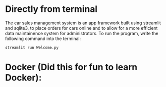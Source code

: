 # Directly from terminal
The car sales management system is an app framework built using streamlit and sqlite3, to place orders for cars online and to allow for a more efficient data maintainence system for administrators.
To run the program, write the following command into the terminal:

```
streamlit run Welcome.py
```
# Docker (Did this for fun to learn Docker):



